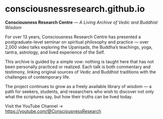 # consciousnessresearch.github.io
**Consciousness Research Centre** — *A Living Archive of Vedic and Buddhist Wisdom*

For over 13 years, Consciousness Research Centre has presented a postgraduate-level seminar on spiritual philosophy and practice — over 2,000 video talks exploring the Upaniṣads, the Buddha’s teachings, yoga, tantra, astrology, and lived experience of the Self.

This archive is guided by a simple vow: nothing is taught here that has not been personally practiced or realized. Each talk is both commentary and testimony, linking original sources of Vedic and Buddhist traditions with the challenges of contemporary life.

The project continues to grow as a freely available library of wisdom — a path for seekers, students, and researchers who wish to discover not only what the scriptures say, but how their truths can be lived today.

Visit the YouTube Channel → https://youtube.com/@ConsciousnessResearch
